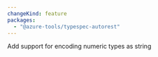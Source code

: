 ```yaml
---
changeKind: feature
packages:
  - "@azure-tools/typespec-autorest"
---
```


Add support for encoding numeric types as string